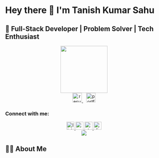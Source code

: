 # Hey there 👋 I'm Tanish Kumar Sahu

## 🚀 Full-Stack Developer | Problem Solver | Tech Enthusiast

<div align="center">
  <img height="150" src="https://media.giphy.com/media/M9gbBd9nbDrOTu1Mqx/giphy.gif" />
</div>

<div align="center">
  <a href="https://drive.google.com/file/d/1_GmMsqyOz4tY-2wZ_1Mi1oUZe63rXtVn/view" target="_blank">
    <img src="https://img.shields.io/static/v1?message=Resume&logo=microsoftword&label=&color=2B579A&logoColor=white&labelColor=&style=for-the-badge" height="30" alt="resume" />
  </a>
  <a href="https://tanishkumarsahu.vercel.app/" target="_blank" style="margin-left: 10px;">
    <img src="https://img.shields.io/static/v1?message=Portfolio&logo=about-dot-me&label=&color=4CAF50&logoColor=white&labelColor=&style=for-the-badge" height="30" alt="portfolio" />
  </a>
</div>

### Connect with me:

<div align="center">
  <a href="https://www.linkedin.com/in/tanishkumarsahu/" target="_blank">
    <img src="https://img.shields.io/static/v1?message=LinkedIn&logo=linkedin&label=&color=0077B5&logoColor=white&labelColor=&style=for-the-badge" height="25" alt="linkedin logo" />
  </a>
  <a href="https://medium.com/@tanishkumarsahu" target="_blank">
    <img src="https://img.shields.io/static/v1?message=Medium&logo=medium&label=&color=12100E&logoColor=white&labelColor=&style=for-the-badge" height="25" alt="medium logo" />
  </a>
  <a href="https://stackoverflow.com/users/30427072/tanish-kumar-sahu" target="_blank">
    <img src="https://img.shields.io/static/v1?message=Stackoverflow&logo=stackoverflow&label=&color=FE7A16&logoColor=white&labelColor=&style=for-the-badge" height="25" alt="stackoverflow logo" />
  </a>
  <a href="https://discord.gg/vhC3K66R" target="_blank">
    <img src="https://img.shields.io/static/v1?message=Discord&logo=discord&label=&color=7289DA&logoColor=white&labelColor=&style=for-the-badge" height="25" alt="discord logo" />
  </a>
</div>

<div align="center">
  <img src="https://visitor-badge.laobi.icu/badge?page_id=tanishkumarsahu.tanishkumarsahu&" />
</div>

## 👨‍💻 About Me
